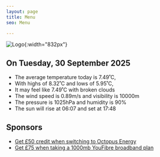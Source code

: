 ```yaml
---
layout: page
title: Menu
seo: Menu

---
```


![Logo](/images/logo.jpg){:width="832px"}

<!-- weather_marker starts -->
## On Tuesday, 30 September 2025

- The average temperature today is 7.49˚C,
- With highs of 8.32˚C and lows of 5.95˚C,
- It may feel like 7.49˚C with broken clouds
- The wind speed is 0.89m/s and visibility is 10000m
- The pressure is 1025hPa and humidity is 90%
- The sun will rise at 06:07 and set at 17:48

<!-- weather_marker ends -->

## Sponsors

- [Get £50 credit when switching to Octopus Energy](https://bit.ly/3oD1nnS)
- [Get £75 when taking a 1000mb YouFibre broadband plan](https://aklam.io/91zWhU?)
